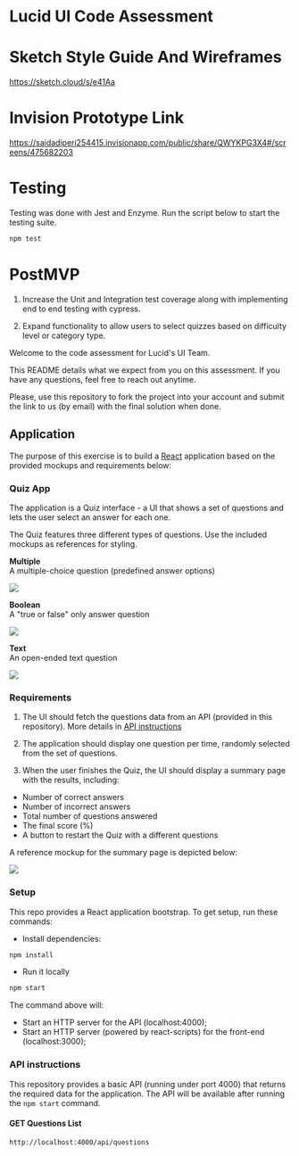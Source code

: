 # Lucid UI Code Assessment

# Sketch Style Guide And Wireframes

https://sketch.cloud/s/e41Aa

# Invision Prototype Link

https://saidadiperi254415.invisionapp.com/public/share/QWYKPG3X4#/screens/475682203

# Testing

Testing was done with Jest and Enzyme. Run the script below to start the testing suite.

```sh
npm test
```

# PostMVP

1. Increase the Unit and Integration test coverage along with implementing end to end testing with cypress.

2. Expand functionality to allow users to select quizzes based on difficulty level or category type.

Welcome to the code assessment for Lucid's UI Team.

This README details what we expect from you on this assessment. If you have any questions, feel free to reach out anytime.

Please, use this repository to fork the project into your account and submit the link to us (by email) with the final solution when done.

## Application

The purpose of this exercise is to build a [React](https://reactjs.org) application based on the provided mockups and requirements below:

### Quiz App

The application is a Quiz interface - a UI that shows a set of questions and lets the user select an answer for each one.

The Quiz features three different types of questions. Use the included mockups as references for styling.

**Multiple**  
A multiple-choice question (predefined answer options)

![](./mockups/multiple.png)

**Boolean**  
A "true or false" only answer question

![](./mockups/boolean.png)

**Text**  
An open-ended text question

![](./mockups/text.png)

### Requirements

1. The UI should fetch the questions data from an API (provided in this repository). More details in [API instructions](#api-instructions)

2. The application should display one question per time, randomly selected from the set of questions.

3. When the user finishes the Quiz, the UI should display a summary page with the results, including:

- Number of correct answers
- Number of incorrect answers
- Total number of questions answered
- The final score (%)
- A button to restart the Quiz with a different questions

A reference mockup for the summary page is depicted below:

![](./mockups/summary.png)

### Setup

This repo provides a React application bootstrap. To get setup, run these commands:

- Install dependencies:

```sh
npm install
```

- Run it locally

```sh
npm start
```

The command above will:

- Start an HTTP server for the API (localhost:4000);
- Start an HTTP server (powered by react-scripts) for the front-end (localhost:3000);

### API instructions

This repository provides a basic API (running under port 4000) that returns the required data for the application.
The API will be available after running the `npm start` command.

#### GET Questions List

`http://localhost:4000/api/questions`
